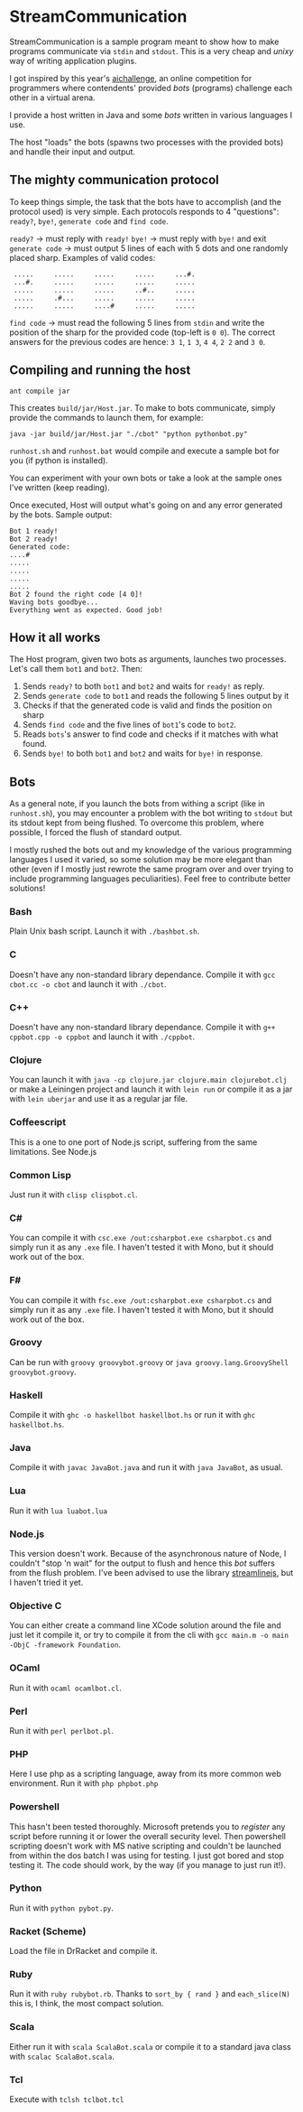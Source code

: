 # StreamCommunication

StreamCommunication is a sample program meant to show how to make programs communicate via `stdin` and `stdout`. This is a very cheap and _unixy_ way of writing application plugins.

I got inspired by this year's [aichallenge](http://aichallenge.org/), an online competition for programmers where contendents' provided _bots_ (programs) challenge each other in a virtual arena. 

I provide a host written in Java and some _bots_ written in various languages I use.

The host "loads" the bots (spawns two processes with the provided bots) and handle their input and output.

## The mighty communication protocol

To keep things simple, the task that the bots have to accomplish (and the protocol used) is very simple. Each protocols responds to 4 "questions": `ready?`, `bye!`, `generate code` and `find code`.

`ready?` -> must reply with `ready!`
`bye!` -> must reply with `bye!` and exit
`generate code` -> must output 5 lines of each with 5 dots and one randomly placed sharp. Examples of valid codes:

     .....     .....     .....     .....     ...#.
     ...#.     .....     .....     .....     .....
     .....     .....     .....     ..#..     .....
     .....     .#...     .....     .....     .....
     .....     .....     ....#     .....     .....

`find code` -> must read the following 5 lines from `stdin` and write the position of the sharp for the provided code (top-left is `0 0`). The correct answers for the previous codes are hence: `3 1`, `1 3`, `4 4`, `2 2` and `3 0`.

## Compiling and running the host

    ant compile jar
    
This creates `build/jar/Host.jar`. To make to bots communicate, simply provide the commands to launch them, for example:

    java -jar build/jar/Host.jar "./cbot" "python pythonbot.py"

`runhost.sh` and `runhost.bat` would compile and execute a sample bot for you (if python is installed).
    
You can experiment with your own bots or take a look at the sample ones I've written (keep reading).

Once executed, Host will output what's going on and any error generated by the bots. Sample output:
    
    Bot 1 ready!
    Bot 2 ready!
    Generated code:
    ....#
    .....
    .....
    .....
    .....
    Bot 2 found the right code [4 0]!
    Waving bots goodbye...
    Everything went as expected. Good job!

## How it all works

The Host program, given two bots as arguments, launches two processes. Let's call them `bot1` and `bot2`. Then:
1. Sends `ready?` to both `bot1` and `bot2` and waits for `ready!` as reply.
2. Sends `generate code` to `bot1` and reads the following 5 lines output by it
3. Checks if that the generated code is valid and finds the position on sharp
4. Sends `find code` and the five lines of `bot1`'s code to `bot2`.
5. Reads `bots`'s answer to find code and checks if it matches with what found.
6. Sends `bye!` to both `bot1` and `bot2` and waits for `bye!` in response.
        
## Bots

As a general note, if you launch the bots from withing a script (like in `runhost.sh`), you may encounter a problem with the bot writing to `stdout` but its stdout kept from being flushed. To overcome this problem, where possible, I forced the flush of standard output.

I mostly rushed the bots out and my knowledge of the various programming languages I used it varied, so some solution may be more elegant than other (even if I mostly just rewrote the same program over and over trying to include programming languages peculiarities). Feel free to contribute better solutions!

### Bash

Plain Unix bash script. Launch it with `./bashbot.sh`.

### C

Doesn't have any non-standard library dependance. Compile it with `gcc cbot.cc -o cbot` and launch it with `./cbot`.

### C++

Doesn't have any non-standard library dependance. Compile it with `g++ cppbot.cpp -o cppbot` and launch it with `./cppbot`.

### Clojure

You can launch it with `java -cp clojure.jar clojure.main clojurebot.clj` or make a Leiningen project and launch it 
with `lein run` or compile it as a jar with `lein uberjar` and use it as a regular jar file.

### Coffeescript

This is a one to one port of Node.js script, suffering from the same limitations. See Node.js

### Common Lisp

Just run it with `clisp clispbot.cl`.

### C#

You can compile it with `csc.exe /out:csharpbot.exe csharpbot.cs` and simply run it as any `.exe` file. I haven't tested it with Mono, but it should work out of the box.

### F#

You can compile it with `fsc.exe /out:csharpbot.exe csharpbot.cs` and simply run it as any `.exe` file. I haven't tested it with Mono, but it should work out of the box.

### Groovy

Can be run with `groovy groovybot.groovy` or `java groovy.lang.GroovyShell groovybot.groovy`.

### Haskell

Compile it with `ghc -o haskellbot haskellbot.hs` or run it with `ghc haskellbot.hs`.

### Java

Compile it with `javac JavaBot.java` and run it with `java JavaBot`, as usual.

### Lua

Run it with `lua luabot.lua`

### Node.js

This version doesn't work. Because of the asynchronous nature of Node, I couldn't "stop 'n wait" for the output to flush and hence this _bot_ suffers from the flush problem. I've been advised to use the library [streamlinejs](https://github.com/Sage/streamlinejs), but I haven't tried it yet.

### Objective C

You can either create a command line XCode solution around the file and just let it compile it, or try to compile it from the cli with `gcc main.m -o main -ObjC -framework Foundation`.

### OCaml

Run it with `ocaml ocamlbot.cl`.

### Perl

Run it with `perl perlbot.pl`.

### PHP

Here I use php as a scripting language, away from its more common web environment. Run it with `php phpbot.php` 

### Powershell

This hasn't been tested thoroughly. Microsoft pretends you to _register_ any script before running it or lower the overall security level. Then powershell scripting doesn't work with MS native scripting and couldn't be launched from within the dos batch I was using for testing. I just got bored and stop testing it. The code should work, by the way (if you manage to just run it!).

### Python

Run it with `python pybot.py`.

### Racket (Scheme)

Load the file in DrRacket and compile it.

### Ruby

Run it with `ruby rubybot.rb`. Thanks to `sort_by { rand }` and `each_slice(N)` this is, I think, the most compact solution.

### Scala

Either run it with `scala ScalaBot.scala` or compile it to a standard java class with `scalac ScalaBot.scala`.

### Tcl

Execute with `tclsh tclbot.tcl`